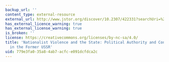 ```yaml
---
backup_url: ''
content_type: external-resource
external_url: http://www.jstor.org/discover/10.2307/422331?searchUri=%2Faction%2FdoBasicResults%3Fhp%3D25%26la%3D%26so%3Dold%26wc%3Don%26fc%3Doff%26acc%3Doff%26vf%3Dall%26bk%3Doff%26pm%3Doff%26jo%3Doff%26ar%3Doff%26re%3Doff%26ms%3Doff%26gw%3Djtx%26Query%3Dnationalist%2Bviolence%2BAND%2Bthe%2Bstate%2Bpolitical%2Bauthority%2Band%2Bcontentious%2Brepertoires%26sbq%3Dnationalist%2Bviolence%2BAND%2Bthe%2Bstate%2Bpolitical%2Bauthority%2Band%2Bcontentious%2Brepertoires%26prq%3Dnationalist%2Bviolence%2BAND%2Bthe%2Bstate%26si%3D76&Search=yes&searchText=authority&searchText=contentious&searchText=political&searchText=violence&searchText=nationalist&searchText=repertoires&searchText=state&uid=3739696&uid=2134&uid=2&uid=70&uid=4&uid=3739256&sid=21102672064591
has_external_licence_warning: true
has_external_license_warning: true
is_broken: ''
license: https://creativecommons.org/licenses/by-nc-sa/4.0/
title: 'Nationalist Violence and the State: Political Authority and Contentious Repertoires
  in the Former USSR'
uid: 779e3fa0-35a8-4ab7-acfc-e091dcfdca2c
---
```

